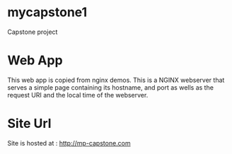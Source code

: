 # mycapstone1
Capstone project


# Web App
This web app is copied from nginx demos.
This is a NGINX webserver that serves a simple page containing its hostname, and port as wells as the request URI and the local time of the webserver.

# Site Url 
Site is hosted at : http://mp-capstone.com


